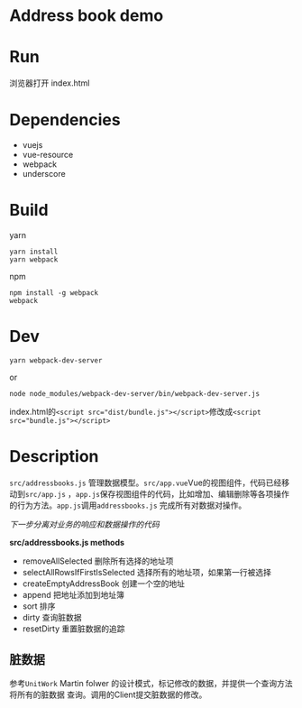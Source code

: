 Address book demo
==================

# Run

浏览器打开 index.html

# Dependencies

- vuejs
- vue-resource
- webpack
- underscore

# Build

yarn
```
yarn install
yarn webpack
```

npm
```
npm install -g webpack
webpack
```

# Dev
```shell
yarn webpack-dev-server
```

or

```shell
node node_modules/webpack-dev-server/bin/webpack-dev-server.js
```
index.html的`<script src="dist/bundle.js"></script>`修改成`<script src="bundle.js"></script>`

# Description

`src/addressbooks.js` 管理数据模型。`src/app.vue`Vue的视图组件，代码已经移动到`src/app.js`
，`app.js`保存视图组件的代码，比如增加、编辑删除等各项操作的行为方法。`app.js`调用`addressbooks.js`
完成所有对数据对操作。

*下一步分离对业务的响应和数据操作的代码*

**src/addressbooks.js methods**

- removeAllSelected 删除所有选择的地址项
- selectAllRowsIfFirstIsSelected 选择所有的地址项，如果第一行被选择
- createEmptyAddressBook 创建一个空的地址
- append 把地址添加到地址簿
- sort 排序
- dirty 查询脏数据
- resetDirty 重置脏数据的追踪

## 脏数据

参考`UnitWork` Martin folwer 的设计模式，标记修改的数据，并提供一个查询方法将所有的脏数据
查询。调用的Client提交脏数据的修改。